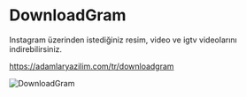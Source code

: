 # DownloadGram
Instagram üzerinden istediğiniz resim, video ve igtv videolarını indirebilirsiniz.   

https://adamlaryazilim.com/tr/downloadgram  

![DownloadGram](https://adamlaryazilim.com/public/download/downloadgram/img/1.png)

